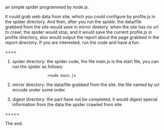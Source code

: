 an simple spider programmed by node.js.

It could grab web data from site, which you could configure by profile.js in the spider directory.
And then, after you run the spider, the data/file grabbed from the site would save in mirror diretory.
when the site has no url to crawl, the spider would stop, and it would save the current profile.js in 
profile directory, also would output the report about the page grabbed in the report directory.
If you are interested, run the code and have a fun.

====
1. spider directory: the spider code, the file main.js is the start file, you can run the spider as follows:
 
                       >node main.js
                     
2. mirror directory: the data/file grabbed from the site. the file named by url encode under some order.

3. digest directory: the part have not be completed, it would digest special information from the data the spider
                     crawled from site.


=====

The end.

